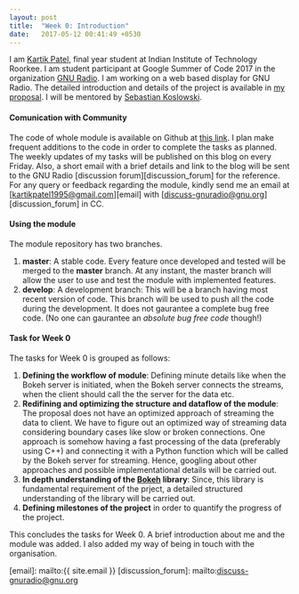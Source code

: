 ```yaml
---
layout: post
title:  "Week 0: Introduction"
date:   2017-05-12 00:41:49 +0530
---
```

I am [Kartik Patel][home], final year student at Indian Institute of Technology Roorkee. I am student participant at Google Summer of Code 2017 in the organization [GNU Radio][gnuradio]. I am working on a web based display for GNU Radio. The detailed introduction and details of the project is available in [my proposal][proposal]. I will be mentored by [Sebastian Koslowski][sebastian].

#### Comunication with Community
The code of whole module is available on Github at [this link][repo]. I plan make frequent additions to the code in order to complete the tasks as planned. The weekly updates of my tasks will be published on this blog on every Friday. Also, a short email with a brief details and link to the blog will be sent to the GNU Radio [discussion forum][discussion_forum] for the reference. For any query or feedback regarding the module, kindly send me an email at [kartikpatel1995@gmail.com][email] with [discuss-gnuradio@gnu.org][discussion_forum] in CC.

#### Using the module
The module repository has two branches. 
1. <b>master</b>: A stable code. Every feature once developed and tested will be merged to the <b>master</b> branch. At any instant, the master branch will allow the user to use and test the module with implemented features.
2. <b>develop</b>: A development branch: This will be a branch having most recent version of code. This branch will be used to push all the code during the development. It does not gaurantee a complete bug free code. (No one can gaurantee an <i>absolute bug free code</i> though!)

#### Task for Week 0
The tasks for Week 0 is grouped as follows:
1. <b>Defining the workflow of module</b>: Defining minute details like when the Bokeh server is initiated, when the Bokeh server connects the streams, when the client should call the the server for the data etc.
1. <b>Redifining and optimizing the structure and dataflow of the module</b>: The proposal does not have an optimized approach of streaming the data to client. We have to figure out an optimized way of streaming data considering boundary cases like slow or broken connections. One approach is somehow having a fast processing of the data (preferably using C++) and connecting it with a Python function which will be called by the Bokeh server for streaming. Hence, googling about other approaches and possible implementational details will be carried out.
2. <b>In depth understanding of the [Bokeh][bokeh] library</b>: Since, this library is fundamental requirement of the prject, a detailed structured understanding of the library will be carried out. 
3. <b>Defining milestones of the project</b> in order to quantify the progress of the project.


This concludes the tasks for Week 0. A brief introduction about me and the module was added. I also added my way of being in touch with the organisation.

[home]: /
[gnuradio]: https://gnuradio.org
[proposal]: BokehGuiForGNURadio.pdf
[bokeh]: http://bokeh.pydata.org/en/latest/
[sebastian]: https://github.com/skoslowski
[repo]: https://github.com/kartikp1995/gr-bokeh/
[email]: mailto:{{ site.email }}
[discussion_forum]: mailto:discuss-gnuradio@gnu.org
